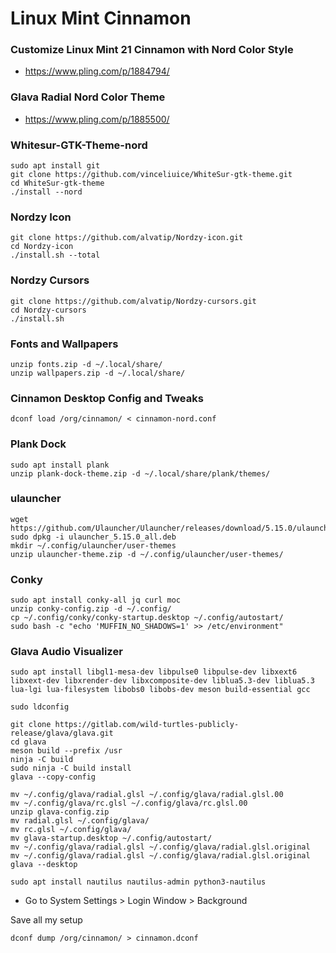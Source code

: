 # Linux Mint Cinnamon 

### Customize Linux Mint 21 Cinnamon with Nord Color Style
- https://www.pling.com/p/1884794/

### Glava Radial Nord Color Theme
- https://www.pling.com/p/1885500/

### Whitesur-GTK-Theme-nord
```
sudo apt install git
git clone https://github.com/vinceliuice/WhiteSur-gtk-theme.git
cd WhiteSur-gtk-theme
./install --nord
```

### Nordzy Icon
```
git clone https://github.com/alvatip/Nordzy-icon.git
cd Nordzy-icon
./install.sh --total
```

### Nordzy Cursors
```
git clone https://github.com/alvatip/Nordzy-cursors.git
cd Nordzy-cursors
./install.sh
```

### Fonts and Wallpapers
```
unzip fonts.zip -d ~/.local/share/
unzip wallpapers.zip -d ~/.local/share/
```

### Cinnamon Desktop Config and Tweaks
```
dconf load /org/cinnamon/ < cinnamon-nord.conf
```

### Plank Dock
```
sudo apt install plank
unzip plank-dock-theme.zip -d ~/.local/share/plank/themes/
```

### ulauncher
```
wget https://github.com/Ulauncher/Ulauncher/releases/download/5.15.0/ulauncher_5.15.0_all.deb
sudo dpkg -i ulauncher_5.15.0_all.deb
mkdir ~/.config/ulauncher/user-themes
unzip ulauncher-theme.zip -d ~/.config/ulauncher/user-themes/
```

### Conky
```
sudo apt install conky-all jq curl moc
unzip conky-config.zip -d ~/.config/
cp ~/.config/conky/conky-startup.desktop ~/.config/autostart/
sudo bash -c "echo 'MUFFIN_NO_SHADOWS=1' >> /etc/environment"
```

### Glava Audio Visualizer
```
sudo apt install libgl1-mesa-dev libpulse0 libpulse-dev libxext6 libxext-dev libxrender-dev libxcomposite-dev liblua5.3-dev liblua5.3 lua-lgi lua-filesystem libobs0 libobs-dev meson build-essential gcc 
```
```
sudo ldconfig
```
```
git clone https://gitlab.com/wild-turtles-publicly-release/glava/glava.git
cd glava
meson build --prefix /usr
ninja -C build
sudo ninja -C build install
glava --copy-config
```
```
mv ~/.config/glava/radial.glsl ~/.config/glava/radial.glsl.00
mv ~/.config/glava/rc.glsl ~/.config/glava/rc.glsl.00
unzip glava-config.zip
mv radial.glsl ~/.config/glava/
mv rc.glsl ~/.config/glava/
mv glava-startup.desktop ~/.config/autostart/
mv ~/.config/glava/radial.glsl ~/.config/glava/radial.glsl.original
mv ~/.config/glava/radial.glsl ~/.config/glava/radial.glsl.original
glava --desktop
```
```
sudo apt install nautilus nautilus-admin python3-nautilus
```
- Go to System Settings > Login Window > Background

Save all my setup
```
dconf dump /org/cinnamon/ > cinnamon.dconf
```